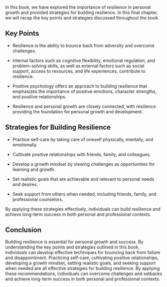 
In this book, we have explored the importance of resilience in personal growth and provided strategies for building resilience. In this final chapter, we will recap the key points and strategies discussed throughout the book.

Key Points
----------

* Resilience is the ability to bounce back from adversity and overcome challenges.

* Internal factors such as cognitive flexibility, emotional regulation, and problem-solving skills, as well as external factors such as social support, access to resources, and life experiences, contribute to resilience.

* Positive psychology offers an approach to building resilience that emphasizes the importance of positive emotions, character strengths, and positive relationships.

* Resilience and personal growth are closely connected, with resilience providing the foundation for personal growth and development.

Strategies for Building Resilience
----------------------------------

* Practice self-care by taking care of oneself physically, mentally, and emotionally.

* Cultivate positive relationships with friends, family, and colleagues.

* Develop a growth mindset by viewing challenges as opportunities for learning and growth.

* Set realistic goals that are achievable and relevant to personal needs and desires.

* Seek support from others when needed, including friends, family, and professional counselors.

By applying these strategies effectively, individuals can build resilience and achieve long-term success in both personal and professional contexts.

Conclusion
----------

Building resilience is essential for personal growth and success. By understanding the key points and strategies outlined in this book, individuals can develop effective techniques for bouncing back from failure and disappointment. Practicing self-care, cultivating positive relationships, developing a growth mindset, setting realistic goals, and seeking support when needed are all effective strategies for building resilience. By applying these recommendations, individuals can overcome challenges and setbacks and achieve long-term success in both personal and professional contexts.

